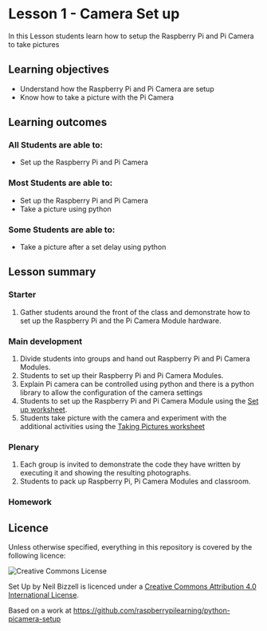 # Lesson 1 - Camera Set up

In this Lesson students learn how to setup the Raspberry Pi and Pi Camera to take pictures 


## Learning objectives

- Understand how the Raspberry Pi and Pi Camera are setup
- Know how to take a picture with the Pi Camera

## Learning outcomes

### All Students are able to:
- Set up the Raspberry Pi and Pi Camera

### Most Students are able to:
- Set up the Raspberry Pi and Pi Camera
- Take a picture using python

### Some Students are able to:
- Take a picture after a set delay using python

## Lesson summary

### Starter

1. Gather students around the front of the class and demonstrate how to set up the Raspberry Pi and the Pi Camera Module hardware.

### Main development

1. Divide students into groups and hand out Raspberry Pi and Pi Camera Modules.
1. Students to set up their Raspberry Pi and Pi Camera Modules.
1. Explain Pi camera can be controlled using python and there is a python library to allow the configuration of the camera settings
1. Students to set up the Raspberry Pi and Pi Camera Module using the [Set up worksheet](worksheet1.md).
1. Students take picture with the camera and experiment with the additional activities using the [Taking Pictures worksheet](worksheet2.md)

### Plenary

1. Each group is invited to demonstrate the code they have written by executing it and showing the resulting photographs. 
2. Students to pack up Raspberry Pi, Pi Camera Modules and classroom.

### Homework


## Licence

Unless otherwise specified, everything in this repository is covered by the following licence:

![Creative Commons License](http://i.creativecommons.org/l/by-sa/4.0/88x31.png)

Set Up by Neil Bizzell is licenced under a [Creative Commons Attribution 4.0 International License](http://creativecommons.org/licenses/by-sa/4.0/).

Based on a work at https://github.com/raspberrypilearning/python-picamera-setup
